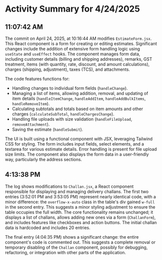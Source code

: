 # Activity Summary for 4/24/2025

## 11:07:42 AM
The commit on April 24, 2025, at 10:16:44 AM modifies `EstimateForm.jsx`.  This React component is a form for creating or editing estimates.  Significant changes include the addition of extensive form handling logic using `useState` and `useEffect` hooks. The component manages form data, including customer details (billing and shipping addresses), remarks, GST treatment, items (with quantity, rate, discount, and amount calculations), charges (shipping, adjustment), taxes (TCS), and attachments.  

The code features functions for:

*   Handling changes to individual form fields (`handleChange`).
*   Managing a list of items, allowing addition, removal, and updating of item details (`handleItemChange`, `handleAddItem`, `handleAddBulkItems`, `handleRemoveItem`).
*   Calculating subtotals and totals based on item amounts and other charges (`calculateSubTotal`, `handleChargesChange`).
*   Handling file uploads with size validation (`handleFileUpload`, `removeAttachment`).
*   Saving the estimate (`handleSubmit`).

The UI is built using a functional component with JSX, leveraging Tailwind CSS for styling. The form includes input fields, select elements, and a textarea for various estimate details.  Error handling is present for file upload size limits.  The component also displays the form data in a user-friendly way, particularly the address sections.


## 4:13:38 PM
The log shows modifications to `Challan.jsx`, a React component responsible for displaying and managing delivery challans.  The first two entries (3:52:01 PM and 3:53:05 PM)  represent nearly identical code, with a minor difference: the `overflow-x-auto` class in the table's div gained `w-full` in the second entry. This suggests a minor styling adjustment to ensure the table occupies the full width. The core functionality remains unchanged; it displays a list of challans, allows adding new ones via a form (`ChallanForm`), and includes features like checkboxes and action buttons. The initial challan data is hardcoded and includes 20 entries.

The final entry (4:04:35 PM) shows a significant change: the entire component's code is commented out.  This suggests a complete removal or temporary disabling of the `Challan` component, possibly for debugging, refactoring, or integration with other parts of the application.
